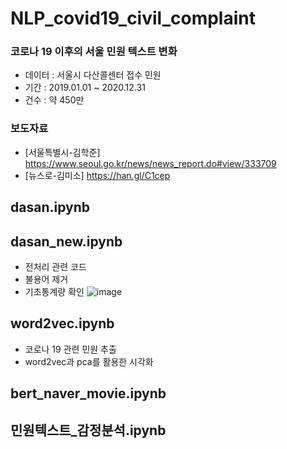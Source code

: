 # NLP_covid19_civil_complaint
### 코로나 19 이후의 서울 민원 텍스트 변화
+ 데이터 : 서울시 다산콜센터 접수 민원
+ 기간 : 2019.01.01 ~ 2020.12.31
+ 건수 : 약 450만
### 보도자료 
- [서울특별시-김학준] https://www.seoul.go.kr/news/news_report.do#view/333709
- [뉴스로-김미소] https://han.gl/C1cep
## dasan.ipynb
## dasan_new.ipynb
+ 전처리 관련 코드
+ 불용어 제거
+ 기초통계량 확인
 ![image](https://user-images.githubusercontent.com/60343930/110743674-c43f4080-827b-11eb-92a0-f40b08ae9085.png)
## word2vec.ipynb
+ 코로나 19 관련 민원 추출
+ word2vec과 pca를 활용한 시각화
## bert_naver_movie.ipynb
## 민원텍스트_감정분석.ipynb

